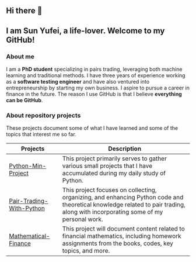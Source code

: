 ## Hi there 👋
## I am Sun Yufei, a life-lover. Welcome to my GitHub!

### About me
I am a **PhD student** specializing in pairs trading, leveraging both machine learning and traditional methods. I have three years of experience working as a **software testing engineer** and have also ventured into entrepreneurship by starting my own business. I aspire to pursue a career in finance in the future. The reason I use GitHub is that I believe **everything can be GitHub**.


### About repository projects
These projects document some of what I have learned and some of the topics that interest me so far.

| Projects                         |   Description   |
|----------------------------------|-----------------|
| [Python-Min-Project](https://github.com/sunyufei92/Python-Min-Project) | This project primarily serves to gather various small projects that I have accumulated during my daily study of Python. |
| [Pair-Trading-With-Python](https://github.com/sunyufei92/Pair-Trading-With-Python) | This project focuses on collecting, organizing, and enhancing Python code and theoretical knowledge related to pair trading, along with incorporating some of my personal work.|
| [Mathematical-Finance](https://github.com/sunyufei92/Mathematical-Finance/tree/main) | This project will document content related to financial mathematics, including homework assignments from the books, codes, key topics, and more. |
